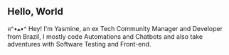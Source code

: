 ## Hello, World
ฅ^•ﻌ•^ Hey! I'm Yasmine, an ex Tech Community Manager and Developer from Brazil, I mostly code Automations and Chatbots and also take adventures with Software Testing and Front-end. 

